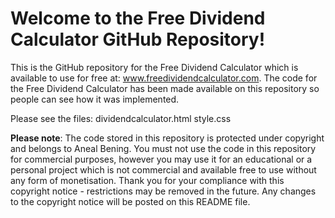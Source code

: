 # Welcome to the Free Dividend Calculator GitHub Repository!

This is the GitHub repository for the Free Dividend Calculator which is available to use for free at: www.freedividendcalculator.com.
The code for the Free Dividend Calculator has been made available on this repository so people can see how it was implemented.

Please see the files: 
dividendcalculator.html
style.css


**Please note**: The code stored in this repository is protected under copyright and belongs to Aneal Bening. You must not use the code in this repository for commercial purposes, however you may use it for an educational or a personal project which is not commercial and available free to use without any form of monetisation. Thank you for your compliance with this copyright notice - restrictions may be removed in the future. Any changes to the copyright notice will be posted on this README file.

